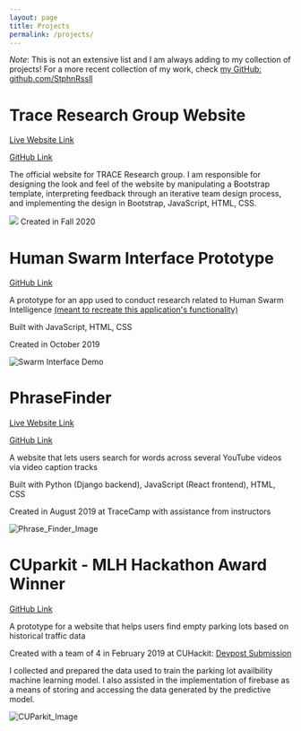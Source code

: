 ```yaml
---
layout: page
title: Projects
permalink: /projects/
---
```



*Note*: This is not an extensive list and I am always adding to my collection of projects! For a more recent collection of my work, check [my GitHub: github.com/StphnRssll](https://github.com/StphnRssll)

# Trace Research Group Website
[Live Website Link](https://computing.clemson.edu/trace/)

[GitHub Link](https://github.com/StphnRssll/trace-lab-website)

The official website for TRACE Research group. I am responsible for designing the look and feel of the website by manipulating a Bootstrap template, interpreting feedback through an iterative team design process, and implementing the design in Bootstrap, JavaScript, HTML, CSS.

[<img src="https://i.ibb.co/yf6s9rX/trace-screenshot.png">](https://computing.clemson.edu/trace/)
Created in Fall 2020


# Human Swarm Interface Prototype
[GitHub Link](https://github.com/StphnRssll/Swarm_Interface_Prototype)

A prototype for an app used to conduct research related to Human Swarm Intelligence [(meant to recreate this application's functionality)](https://i.imgur.com/4oXwM82.gif?noredirect)

Built with JavaScript, HTML, CSS

Created in October 2019

![Swarm Interface Demo](https://media.giphy.com/media/Rk1zBGIXaq5sYn2Clx/giphy.gif)

# PhraseFinder
[Live Website Link](https://phrasefinder.net/)

[GitHub Link](https://github.com/StphnRssll/PhraseFinder/)

A website that lets users search for words across several YouTube videos via video caption tracks

Built with Python (Django backend), JavaScript (React frontend), HTML, CSS

Created in August 2019 at TraceCamp with assistance from instructors

![Phrase_Finder_Image](https://camo.githubusercontent.com/92342db99dbaeb0e6a8d00de7a3615eea77d5ea9/68747470733a2f2f692e6962622e636f2f7274717a6871702f686f6d65706167652e706e67)

# CUparkit - MLH Hackathon Award Winner
[GitHub Link](https://github.com/CUparkit)

A prototype for a website that helps users find empty parking lots based on historical traffic data

Created with a team of 4 in February 2019 at CUHackit: [Devpost Submission](https://devpost.com/software/cuparkit)

I collected and prepared the data used to train the parking lot availbility machine learning model. I also assisted in the implementation of firebase as a means of storing and accessing the data generated by the predictive model.

![CUParkit_Image](https://i.ibb.co/jfWDgSK/2parkitscreenshots.png) 
